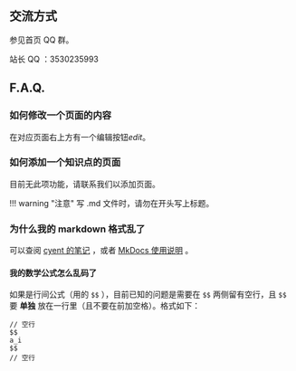 ## 交流方式

参见首页 QQ 群。

站长 QQ ：3530235993

## F.A.Q.

### 如何修改一个页面的内容

在对应页面右上方有一个编辑按钮<i class="md-icon">edit</i>。

### 如何添加一个知识点的页面

目前无此项功能，请联系我们以添加页面。

!!! warning "注意"
    写 .md 文件时，请勿在开头写上标题。

### 为什么我的 markdown 格式乱了

可以查阅 [cyent 的笔记](https://cyent.github.io/markdown-with-mkdocs-material/) ，或者 [MkDocs 使用说明](https://github.com/ctf-wiki/ctf-wiki/wiki/Mkdocs-%E4%BD%BF%E7%94%A8%E8%AF%B4%E6%98%8E) 。

#### 我的数学公式怎么乱码了

如果是行间公式（用的 `$$` ），目前已知的问题是需要在 `$$` 两侧留有空行，且 `$$` 要 **单独** 放在一行里（且不要在前加空格）。格式如下：

```text
// 空行
$$
a_i
$$
// 空行
```

